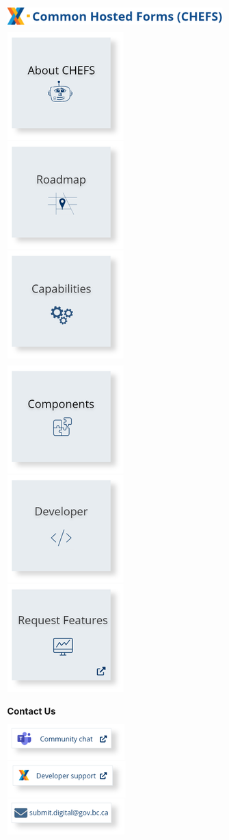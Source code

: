 
![img](images/chefs_text.png)

 [![img](images/about-chefs.png) ](About-CHEFS) 
[![img](images/roadmap.png) ](Product-Roadmap)
  [![img](images/capabilities.png) ](CHEFS-Capabilities)

 [![img](images/components.png) ](CHEFS-Components) 
[![img](images/developer.png) ](Developer)[![img](images/request_features.png) ](https://chefs-fider.apps.silver.devops.gov.bc.ca/)


 ## Contact Us
 
[![img](images/community_chat.png) ](https://teams.microsoft.com/l/channel/19%3a34b9d4b4deb54eebaa9be8bc1ccf02f7%40thread.tacv2/CHEFS?groupId=bef8086f-20c7-43a4-bd07-29ce764e818c&tenantId=6fdb5200-3d0d-4a8a-b036-d3685e359adc)
[![img](images/developer_support.png) ](https://chat.developer.gov.bc.ca/channel/common-components)
<a href="mailto:submit.digital@gov.bc.ca?subject=Subject%20Line&body=Body%20Text" target="_blank">
  <img src="images/email.png" alt="Image description">
</a> 





